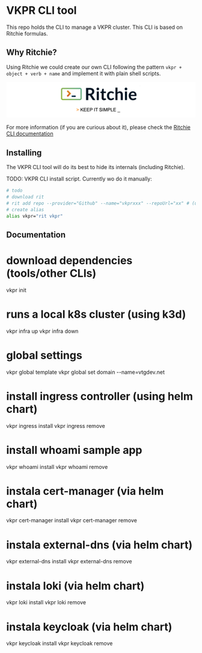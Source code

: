 # VKPR CLI tool

This repo holds the CLI to manage a VKPR cluster. This CLI is based on Ritchie formulas.

## Why Ritchie?

Using Ritchie we could create our own CLI following the pattern `vkpr + object + verb + name` and implement it with plain shell scripts.

![Rit banner](/docs/img/ritchie-banner.png)

For more information (if you are curious about it), please check the [Ritchie CLI documentation](https://docs.ritchiecli.io)

## Installing

The VKPR CLI tool will do its best to hide its internals (including Ritchie).

TODO: VKPR CLI install script. Currently wo do it manually:

```sh
# todo
# download rit
# rit add repo --provider="Github" --name="vkprxxx" --repoUrl="xx" # (url do vkpr-cli no github)
# create alias
alias vkpr="rit vkpr"
```

## Documentation

# download dependencies (tools/other CLIs)
vkpr init
# runs a local k8s cluster (using k3d)
vkpr infra up
vkpr infra down
# global settings
vkpr global template
vkpr global set domain --name=vtgdev.net
# install ingress controller (using helm chart)
vkpr ingress install
vkpr ingress remove
# install whoami sample app
vkpr whoami install
vkpr whoami remove
# instala cert-manager (via helm chart)
vkpr cert-manager install
vkpr cert-manager remove
# instala external-dns (via helm chart)
vkpr external-dns install
vkpr external-dns remove
# instala loki (via helm chart)
vkpr loki install
vkpr loki remove
# instala keycloak (via helm chart)
vkpr keycloak install
vkpr keycloak remove

